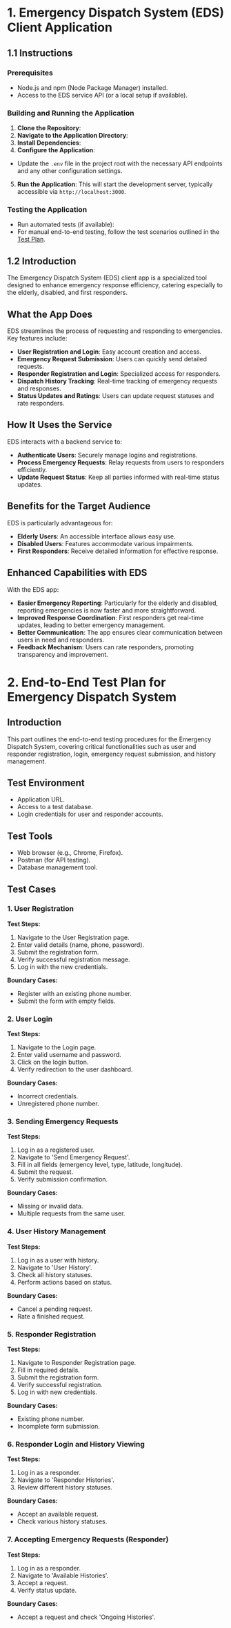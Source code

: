 # 1. Emergency Dispatch System (EDS) Client Application

## 1.1 Instructions

### Prerequisites
- Node.js and npm (Node Package Manager) installed.
- Access to the EDS service API (or a local setup if available).

### Building and Running the Application
1. **Clone the Repository**: 
2. **Navigate to the Application Directory**:
3. **Install Dependencies**:
4. **Configure the Application**:
- Update the `.env` file in the project root with the necessary API endpoints and any other configuration settings.
5. **Run the Application**:
This will start the development server, typically accessible via `http://localhost:3000`.

### Testing the Application
- Run automated tests (if available):
- For manual end-to-end testing, follow the test scenarios outlined in the [Test Plan](#2-end-to-end-test-plan-for-emergency-dispatch-system).


## 1.2 Introduction
The Emergency Dispatch System (EDS) client app is a specialized tool designed to enhance emergency response efficiency, catering especially to the elderly, disabled, and first responders.

## What the App Does
EDS streamlines the process of requesting and responding to emergencies. Key features include:

- **User Registration and Login**: Easy account creation and access.
- **Emergency Request Submission**: Users can quickly send detailed requests.
- **Responder Registration and Login**: Specialized access for responders.
- **Dispatch History Tracking**: Real-time tracking of emergency requests and responses.
- **Status Updates and Ratings**: Users can update request statuses and rate responders.

## How It Uses the Service
EDS interacts with a backend service to:

- **Authenticate Users**: Securely manage logins and registrations.
- **Process Emergency Requests**: Relay requests from users to responders efficiently.
- **Update Request Status**: Keep all parties informed with real-time status updates.

## Benefits for the Target Audience
EDS is particularly advantageous for:

- **Elderly Users**: An accessible interface allows easy use.
- **Disabled Users**: Features accommodate various impairments.
- **First Responders**: Receive detailed information for effective response.

## Enhanced Capabilities with EDS
With the EDS app:

- **Easier Emergency Reporting**: Particularly for the elderly and disabled, reporting emergencies is now faster and more straightforward.
- **Improved Response Coordination**: First responders get real-time updates, leading to better emergency management.
- **Better Communication**: The app ensures clear communication between users in need and responders.
- **Feedback Mechanism**: Users can rate responders, promoting transparency and improvement.






# 2. End-to-End Test Plan for Emergency Dispatch System

## Introduction
This part outlines the end-to-end testing procedures for the Emergency Dispatch System, covering critical functionalities such as user and responder registration, login, emergency request submission, and history management.

## Test Environment
- Application URL.
- Access to a test database.
- Login credentials for user and responder accounts.

## Test Tools
- Web browser (e.g., Chrome, Firefox).
- Postman (for API testing).
- Database management tool.

## Test Cases

### 1. User Registration
**Test Steps:**
1. Navigate to the User Registration page.
2. Enter valid details (name, phone, password).
3. Submit the registration form.
4. Verify successful registration message.
5. Log in with the new credentials.

**Boundary Cases:**
- Register with an existing phone number.
- Submit the form with empty fields.

### 2. User Login
**Test Steps:**
1. Navigate to the Login page.
2. Enter valid username and password.
3. Click on the login button.
4. Verify redirection to the user dashboard.

**Boundary Cases:**
- Incorrect credentials.
- Unregistered phone number.

### 3. Sending Emergency Requests
**Test Steps:**
1. Log in as a registered user.
2. Navigate to 'Send Emergency Request'.
3. Fill in all fields (emergency level, type, latitude, longitude).
4. Submit the request.
5. Verify submission confirmation.

**Boundary Cases:**
- Missing or invalid data.
- Multiple requests from the same user.

### 4. User History Management
**Test Steps:**
1. Log in as a user with history.
2. Navigate to 'User History'.
3. Check all history statuses.
4. Perform actions based on status.

**Boundary Cases:**
- Cancel a pending request.
- Rate a finished request.

### 5. Responder Registration
**Test Steps:**
1. Navigate to Responder Registration page.
2. Fill in required details.
3. Submit the registration form.
4. Verify successful registration.
5. Log in with new credentials.

**Boundary Cases:**
- Existing phone number.
- Incomplete form submission.

### 6. Responder Login and History Viewing
**Test Steps:**
1. Log in as a responder.
2. Navigate to 'Responder Histories'.
3. Review different history statuses.

**Boundary Cases:**
- Accept an available request.
- Check various history statuses.

### 7. Accepting Emergency Requests (Responder)
**Test Steps:**
1. Log in as a responder.
2. Navigate to 'Available Histories'.
3. Accept a request.
4. Verify status update.

**Boundary Cases:**
- Accept a request and check 'Ongoing Histories'.


